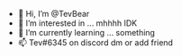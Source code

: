 - 👋 Hi, I’m @TevBear
- 👀 I’m interested in ... mhhhh IDK
- 🌱 I’m currently learning ... something 
- 📫 Tev#6345 on discord dm or add friend

<!---
TevBear/TevBear is ✨ special ✨ lol
--->
